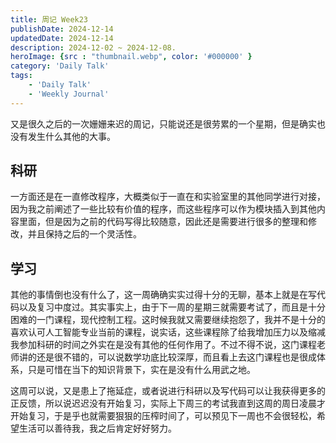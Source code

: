 ```yaml
---
title: 周记 Week23
publishDate: 2024-12-14
updatedDate: 2024-12-14
description: 2024-12-02 ~ 2024-12-08.
heroImage: {src : "thumbnail.webp", color: '#000000' }
category: 'Daily Talk'
tags:
    - 'Daily Talk'
    - 'Weekly Journal'
---
```


又是很久之后的一次姗姗来迟的周记，只能说还是很劳累的一个星期，但是确实也没有发生什么其他的大事。

## 科研

一方面还是在一直修改程序，大概类似于一直在和实验室里的其他同学进行对接，因为我之前阐述了一些比较有价值的程序，而这些程序可以作为模块插入到其他内容里面，但是因为之前的代码写得比较随意，因此还是需要进行很多的整理和修改，并且保持之后的一个灵活性。

## 学习

其他的事情倒也没有什么了，这一周确确实实过得十分的无聊，基本上就是在写代码以及复习中度过。其实事实上，由于下一周的星期三就需要考试了，而且是十分困难的一门课程，现代控制工程。这时候我就又需要继续抱怨了，我并不是十分的喜欢认可人工智能专业当前的课程，说实话，这些课程除了给我增加压力以及缩减我参加科研的时间之外实在是没有其他的任何作用了。不过不得不说，这门课程老师讲的还是很不错的，可以说数学功底比较深厚，而且看上去这门课程也是很成体系，只是可惜在当下的知识背景下，实在是没有什么用武之地。

这周可以说，又是患上了拖延症，或者说进行科研以及写代码可以让我获得更多的正反馈，所以说迟迟没有开始复习，实际上下周三的考试我直到这周的周日凌晨才开始复习，于是乎也就需要狠狠的压榨时间了，可以预见下一周也不会很轻松，希望生活可以善待我，我之后肯定好好努力。